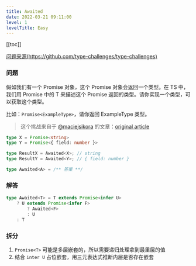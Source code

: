 ```yaml
---
title: Awaited
date: 2022-03-21 09:11:00
level: 1
levelTitle: Easy
---
```


[[toc]]

[问题来源(https://github.com/type-challenges/type-challenges)](https://github.com/type-challenges/type-challenges/blob/master/questions/189-easy-awaited/README.zh-CN.md)
### 问题
假如我们有一个 Promise 对象，这个 Promise 对象会返回一个类型。在 TS 中，我们用 Promise<T> 中的 T 来描述这个 Promise 返回的类型。请你实现一个类型，可以获取这个类型。

比如：`Promise<ExampleType>`，请你返回 ExampleType 类型。

> 这个挑战来自于 [@maciejsikora](https://github.com/maciejsikora) 的文章：[original article](https://dev.to/macsikora/advanced-typescript-exercises-question-1-45k4)

``` typescript
type X = Promise<string>
type Y = Promise<{ field: number }>

type ResultX = Awaited<X>; // string
type ResultY = Awaited<Y>; // { field: number }

type Awaited<A> = /** 答案 **/
```

### 解答

```typescript
type Awaited<T> = T extends Promise<infer U> 
    ? U extends Promise<infer F>
        ? Awaited<F> 
        : U
    : T
```

### 拆分
1. `Promise<T>` 可能是多层嵌套的，所以需要递归处理拿到最里层的值
2. 结合 `inter U` 占位嵌套，用三元表达式推断内层是否存在嵌套